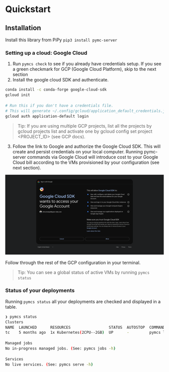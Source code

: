 # Quickstart

## Installation

Install this library from PiPy `pip3 install pymc-server`

### Setting up a cloud: Google Cloud

1. Run `pymcs check` to see if you already have credentials setup. If you see a green checkmark for GCP (Google Cloud Platform), skip to the next section
2. Install the google cloud SDK and authenticate.
  ```bash
  conda install -c conda-forge google-cloud-sdk
  gcloud init

  # Run this if you don't have a credentials file.
  # This will generate ~/.config/gcloud/application_default_credentials.json.
  gcloud auth application-default login
  ```
  > Tip:
  > If you are using multiple GCP projects, list all the projects by gcloud projects list and activate one by gcloud config set project <PROJECT_ID> (see GCP docs).

3. Follow the link to Google and authorize the Google Cloud SDK. This will create and persist credentials on your local computer. Running pymc-server commands via Google Cloud will introduce cost to your Google Cloud bill according to the VMs provisioned by your configuration (see next section).

  ![Gcloud SDK Auth](./assets/gcloud_auth.png)

  Follow through the rest of the GCP configuration in your terminal.

  > Tip:
  > You can see a global status of active VMs by running `pymcs status`



### Status of your deployments

Running `pymcs status` all your deployments are checked and displayed in a table.

```bash
❯ pymcs status
Clusters
NAME  LAUNCHED      RESOURCES                 STATUS  AUTOSTOP  COMMAND
tc    5 months ago  1x Kubernetes(2CPU--2GB)  UP      -         pymcs launch -c tc hello_sk...

Managed jobs
No in-progress managed jobs. (See: pymcs jobs -h)

Services
No live services. (See: pymcs serve -h)
```
